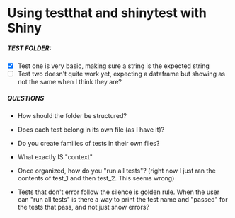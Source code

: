 # Using testthat and shinytest with Shiny


##### TEST FOLDER:
- [X] Test one is very basic, making sure a string is the expected string
- [ ] Test two doesn't quite work yet, expecting a dataframe but showing as not the same when I think they are?

##### QUESTIONS
  - How should the folder be structured? 
  - Does each test belong in its own file (as I have it)? 
  - Do you create families of tests in their own files? 
  - What exactly IS "context"
  - Once organized, how do you "run all tests"? (right now I just ran the contents of test_1 and then test_2. This seems wrong)
  
- Tests that don't error follow the silence is golden rule. When the user can "run all tests" is there a way to print the test name and "passed" for the tests that pass, and not just show errors?

